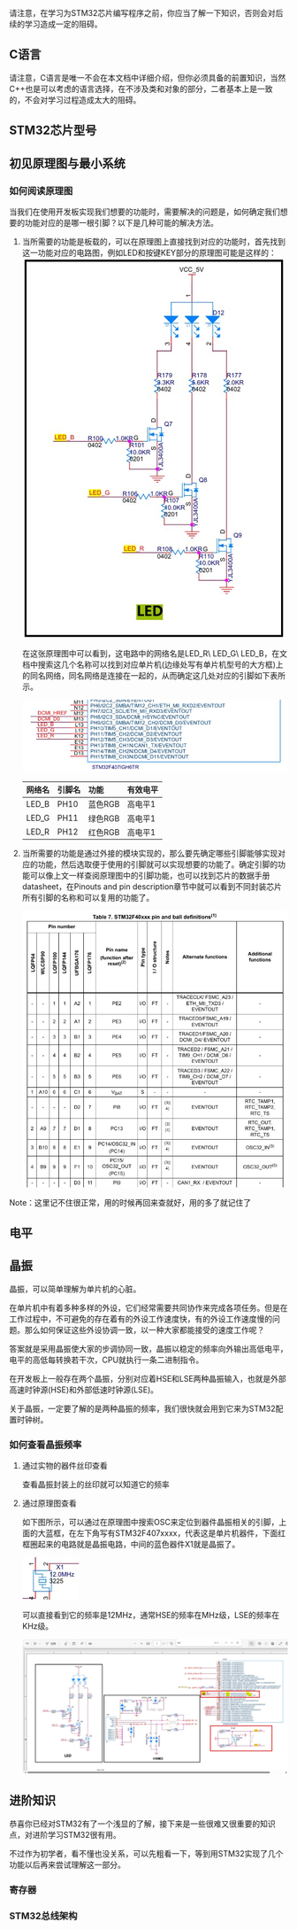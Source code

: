 
请注意，在学习为STM32芯片编写程序之前，你应当了解一下知识，否则会对后续的学习造成一定的阻碍。

## C语言
请注意，C语言是唯一不会在本文档中详细介绍，但你必须具备的前置知识，当然C++也是可以考虑的语言选择，在不涉及类和对象的部分，二者基本上是一致的，不会对学习过程造成太大的阻碍。

## STM32芯片型号

## 初见原理图与最小系统

### 如何阅读原理图

当我们在使用开发板实现我们想要的功能时，需要解决的问题是，如何确定我们想要的功能对应的是哪一根引脚？以下是几种可能的解决方法。
1. 当所需要的功能是板载的，可以在原理图上直接找到对应的功能时，首先找到这一功能对应的电路图，例如LED和按键KEY部分的原理图可能是这样的：
    ![LED电路](..\images\GPIO\LED.jpg)

    在这张原理图中可以看到，这电路中的网络名是LED_R\ LED_G\ LED_B，在文档中搜索这几个名称可以找到对应单片机(边缘处写有单片机型号的大方框)上的同名网络，同名网络是连接在一起的，从而确定这几处对应的引脚如下表所示。

    ![晶振](..\images\Basic\chip_pin.jpg)

    |网络名|引脚名|功能|有效电平|
    |-|-|-|-|
    |LED_B|PH10|蓝色RGB|高电平1|
    |LED_G|PH11|绿色RGB|高电平1|
    |LED_R|PH12|红色RGB|高电平1|

2. 当所需要的功能是通过外接的模块实现的，那么要先确定哪些引脚能够实现对应的功能，然后选取便于使用的引脚就可以实现想要的功能了。确定引脚的功能可以像上文一样查阅原理图中的引脚功能，也可以找到芯片的数据手册datasheet，在Pinouts and pin description章节中就可以看到不同封装芯片所有引脚的名称和可以复用的功能了。

    ![晶振](..\images\Basic\pinouts.jpg)

Note：这里记不住很正常，用的时候再回来查就好，用的多了就记住了

## 电平

## 晶振
晶振，可以简单理解为单片机的心脏。

在单片机中有着多种多样的外设，它们经常需要共同协作来完成各项任务。但是在工作过程中，不可避免的存在着有的外设工作速度快，有的外设工作速度慢的问题。那么如何保证这些外设协调一致，以一种大家都能接受的速度工作呢？

答案就是采用晶振使大家的步调协同一致，晶振以稳定的频率向外输出高低电平，电平的高低每转换若干次，CPU就执行一条二进制指令。

在开发板上一般存在两个晶振，分别对应着HSE和LSE两种晶振输入，也就是外部高速时钟源(HSE)和外部低速时钟源(LSE)。

关于晶振，一定要了解的是两种晶振的频率，我们很快就会用到它来为STM32配置时钟树。

### 如何查看晶振频率

1. 通过实物的器件丝印查看
   
    查看晶振封装上的丝印就可以知道它的频率

2. 通过原理图查看
   
    如下图所示，可以通过在原理图中搜索OSC来定位到器件晶振相关的引脚，上面的大蓝框，在左下角写有STM32F407xxxx，代表这是单片机器件，下面红框圈起来的电路就是晶振电路，中间的蓝色器件X1就是晶振了。
    
    ![晶振](..\images\Basic\晶振.jpg)
    
    可以直接看到它的频率是12MHz，通常HSE的频率在MHz级，LSE的频率在KHz级。
    
    ![通过原理图查看外部晶振频率](..\images\Basic\如何查找外部晶振频率.jpg)



## 进阶知识
恭喜你已经对STM32有了一个浅显的了解，接下来是一些很难又很重要的知识点，对进阶学习STM32很有用。

不过作为初学者，看不懂也没关系，可以先粗看一下，等到用STM32实现了几个功能以后再来尝试理解这一部分。
### 寄存器

### STM32总线架构